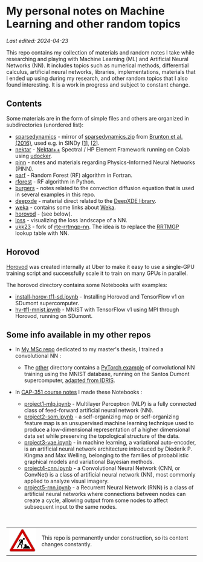 # My personal notes on Machine Learning and other random topics

*Last edited: 2024-04-23*

This repo contains my collection of materials and random notes I take while researching and playing with Machine Learning (ML) and Artificial Neural Networks (NN). It includes topics such as numerical methods, differential calculus, artificial neural networks, libraries, implementations, materials that I ended up using during my research, and other random topics that I also found interesting. It is a work in progress and subject to constant change.


## Contents

Some materials are in the form of simple files and others are organized in subdirectories (unordered list):

* [sparsedynamics](sparsedynamics) - mirror of [sparsedynamics.zip](http://faculty.washington.edu/sbrunton/sparsedynamics.zip) from [Brunton et al.  (2016)](https://doi.org/10.1073/pnas.1517384113), used e.g. in SINDy [[1]](https://rajdandekar.github.io/SINDYExamples_Julia/), [[2]](https://pysindy.readthedocs.io/en/stable/examples/3_original_paper/example.html).
* [nektar](nektar) - [Nektar++](https://www.nektar.info/) Spectral / HP Element Framework running on Colab using [udocker](https://indigo-dc.github.io/udocker/).
* [pinn](pinn) - notes and materials regarding Physics-Informed Neural Networks (PINN).
* [parf](parf) - Random Forest (RF) algorithm in Fortran.
* [rforest](rforest) - RF algorithm in Python.
* [burgers](burgers) - notes related to the convection diffusion equation that is used in several examples in this repo.
* [deepxde](deepxde) - material direct related to the [DeepXDE library](https://deepxde.readthedocs.io).
* [weka](weka) - contains some links about [Weka](https://www.cs.waikato.ac.nz/ml/weka/).
* [horovod](horovod) - (see below).
* [loss](loss) - visualizing the loss landscape of a NN.
* [ukk23](ukk23) - fork of [rte-rrtmgp-nn](https://github.com/peterukk/rte-rrtmgp-nn). The idea is to replace the [RRTMGP](https://github.com/earth-system-radiation/rte-rrtmgp) lookup table with NN.


## Horovod

[Horovod](https://horovod.readthedocs.io/en/stable/) was created internally at Uber to make it easy to use a single-GPU training script and successfully scale it to train on many GPUs in parallel.

The horovod directory contains some Notebooks with examples:

* [install-horov-tf1-sd.ipynb](horovod/install-horov-tf1-sd.ipynb) - Installing Horovod and TensorFlow v1 on SDumont supercomputer.
* [hv-tf1-mnist.ipynb](horovod/hv-tf1-mnist.ipynb) - MNIST with TensorFlow v1 using MPI through Horovod, running on SDumont.


## Some info available in my other repos

* In [My MSc repo](https://github.com/efurlanm/msc22) dedicated to my master's thesis, I trained a convolutional NN :

  * The [other](https://github.com/efurlanm/msc22/tree/main/other) directory contains a [PyTorch example](https://github.com/efurlanm/msc22/blob/main/other/pytorch.ipynb) of convolutional NN training using the MNIST database, running on the Santos Dumont supercomputer, [adapted from IDRIS](http://www.idris.fr/eng/jean-zay/gpu/jean-zay-gpu-torch-multi-eng.html).

* In [CAP-351 course notes](https://github.com/efurlanm/351) I made these Notebooks :

  * [project1-mlp.ipynb](https://github.com/efurlanm/351/blob/main/project1-mlp.ipynb) - Multilayer Perceptron (MLP) is a fully connected class of feed-forward artificial neural network (NN).
  * [project2-som.ipynb](https://github.com/efurlanm/351/blob/main/project2-som.ipynb) - a self-organizing map or self-organizing feature map is an unsupervised machine learning technique used to produce a low-dimensional representation of a higher dimensional data set while preserving the topological structure of the data.
  * [project3-vae.ipynb](https://github.com/efurlanm/351/blob/main/project3-vae.ipynb) - in machine learning, a variational auto-encoder, is an artificial neural network architecture introduced by Diederik P. Kingma and Max Welling, belonging to the families of probabilistic graphical models and variational Bayesian methods.
  * [project4-cnn.ipynb](https://github.com/efurlanm/351/blob/main/project4-cnn.ipynb) - a Convolutional Neural Network (CNN, or ConvNet) is a class of artificial neural network (NN), most commonly applied to analyze visual imagery.
  * [project5-rnn.ipynb](https://github.com/efurlanm/351/blob/main/project5-rnn.ipynb) - a Recurrent Neural Network (RNN) is a class of artificial neural networks where connections between nodes can create a cycle, allowing output from some nodes to affect subsequent input to the same nodes.


<br>
<table>
  <tr>
    <td><img src="img/construction.gif"></td>
    <td>This repo is permanently under construction, so its content changes constantly.</td>
  </tr>
</table>
